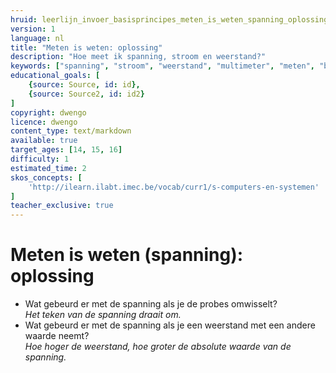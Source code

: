 ```yaml
---
hruid: leerlijn_invoer_basisprincipes_meten_is_weten_spanning_oplossing
version: 1
language: nl
title: "Meten is weten: oplossing"
description: "Hoe meet ik spanning, stroom en weerstand?"
keywords: ["spanning", "stroom", "weerstand", "multimeter", "meten", "basisprincipes", "microcontroller", "µC", "arduino", "dwenguino"]
educational_goals: [
    {source: Source, id: id}, 
    {source: Source2, id: id2}
]
copyright: dwengo
licence: dwengo
content_type: text/markdown
available: true
target_ages: [14, 15, 16]
difficulty: 1
estimated_time: 2
skos_concepts: [
    'http://ilearn.ilabt.imec.be/vocab/curr1/s-computers-en-systemen'
]
teacher_exclusive: true
---
```


# Meten is weten (spanning): oplossing

<ul>
    <li>Wat gebeurd er met de spanning als je de probes omwisselt?<br><em>Het teken van de spanning draait om.</em></li>
    <li>Wat gebeurd er met de spanning als je een weerstand met een andere waarde neemt?<br><em>Hoe hoger de weerstand, hoe groter de absolute waarde van de spanning.</em></li>
</ul>

